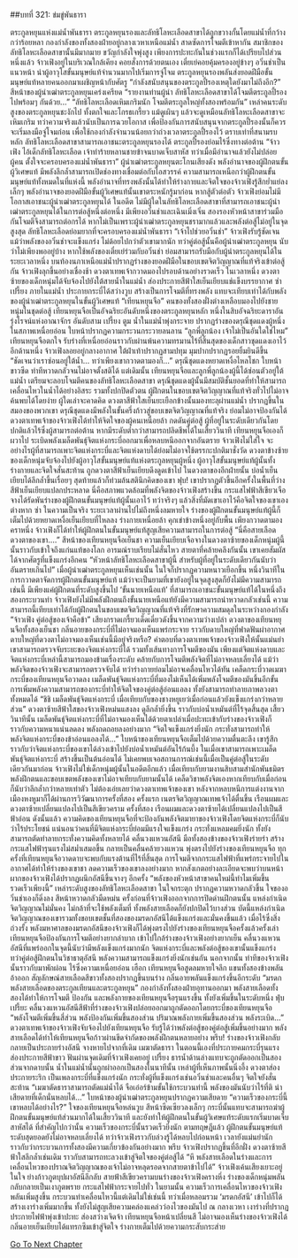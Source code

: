 ##บทที่ 321: ข่มขู่พันธารา

ตระกูลหยุนแห่งแม่น้ำพันธารา
ตระกูลหยุนรองและลัทธิโลหะเลือดสาขาได้ถูกขวางกั้นโดยแม่น้ำที่กว้างกว่าร้อยหลา
กองกำลังของทั้งสองฝ่ายอยู่กลางเวหาเหนือแม่น้ำ สาดซัดการโจมตีเข้าหากัน
สมาชิกของลัทธิโลหะเลือดสาขานั้นมีมากมาย ขวัญกำลังใจพุ่งสูง เพียงการปะทะกันในช่วงแรกก็ได้เปรียบไปส่วนหนึ่งแล้ว
จ้าวเฟิงอยู่ในบริเวณใกล้เคียง คอยสั่งการด้วยตนเอง เตี๋ยเย่คอยคุ้มครองอยู่ข้างๆ
อวิ๋นช่าเป็นแนวหน้า นำผู้อาวุโสขั้นมนุษย์แท้จำนวนมากไปเริ่มการจู่โจม
ตระกูลหยุนรองพลันส่งยอดฝีมือขั้นมนุษย์แท้หลายคนออกมาเผชิญหน้ากับศัตรู
“กำลังสนับสนุนของตระกูลปี้รองเหตุใดยังมาไม่ถึงอีก?”
สีหน้าของผู้นำเฒ่าตระกูลหยุนเคร่งเครียด
“รายงานท่านผู้นำ ลัทธิโลหะเลือดสาขาได้โจมตีตระกูลปี้รองไปพร้อมๆ กันด้วย...”
“ลัทธิโลหะเลือดเหิมเกริมนัก โจมตีตระกูลใหญ่ทั้งสองพร้อมกัน”
เหล่าคนระดับสูงของตระกูลหยุนชะงักไป ทั้งตกใจและโกรธเกรี้ยว
แม้ดูเผินๆ แล้วจะดูเหมือนลัทธิโลหะเลือดสาขาจะเหิมเกริม ทว่าความจริงแล้วนับเป็นการฉวยโอกาส
เพื่อป้องกันการสนับสนุนจากตระกูลปี้รองนั้นก็ควรจะเริ่มลงมือจู่โจมก่อน เพื่อใช้กองกำลังจำนวนน้อยกว่าถ่วงเวลาตระกูลปี้รองไว้
ตราบเท่าที่สนามรบหลัก ลัทธิโลหะเลือดสาขาสามารถเอาชนะตระกูลหยุนรองได้ ตระกูลปี้รองย่อมไร้ซึ่งทางต่อต้าน
“จ้าวเฟิง ไอ้เด็กลัทธิโลหะเลือด เจ้าทำร้ายหลานชายข้าจนบาดเจ็บสาหัส ทว่าเมื่อมีอำนาจแล้วยังไม่ปล่อยผู้คน ตั้งใจจะครอบครองแม่น้ำพันธารา”
ผู้นำเฒ่าตระกูลหยุนตะโกนเสียงดัง พลังอำนาจของผู้ฝึกตนขั้นผู้วิเศษแท้ มีพลังลึกล้ำสามารถเปิดช่องทางเชื่อมต่อกับไอสวรรค์ ความสามารถเหนือกว่าผู้ฝึกตนขั้นมนุษย์แท้ทั้งหมดในที่แห่งนี้
พลังอำนาจที่ทรงพลังนั้นได้ทำให้ร่างกายและจิตใจของจ้าวเฟิงรู้สึกย่ำแย่ลงเล็กๆ
พลังอำนาจของยอดฝีมือขั้นผู้วิเศษแท้นั้นเขาตระหนักรู้มาก่อน หากสู้ตัวต่อตัว จ้าวเฟิงย่อมไม่มีโอกาสเอาชนะผู้นำเฒ่าตระกูลหยุนได้
ในอดีต ไม่มีผู้ใดในลัทธิโลหะเลือดสาขาที่สามารถเอาชนะผู้นำเฒ่าตระกูลหยุนได้ในการต่อสู้หนึ่งต่อหนึ่ง
มีเพียงอวิ๋นช่าและเฉินเมิ่งเจิ่น สองรองหัวหน้าสาขาร่วมมือกันโจมตีจึงสามารถต่อกรได้
หากไม่เป็นเพราะผู้นำเฒ่าตระกูลหยุนชรามากแล้วและพลังต่อสู้ไม่อยู่ในจุดสูงสุด ลัทธิโลหะเลือดย่อมยากที่จะครอบครองแม่น้ำพันธารา
“เจ้าไปช่วยอวิ๋นช่า”
จ้าวเฟิงรับรู้ชัดเจน แม้ว่าพลังของอวิ๋นช่าจะแข็งแกร่ง ไม่ด้อยไปกว่าตัวเขามากนัก ทว่าคู่ต่อสู้นั้นคือผู้นำเฒ่าตระกูลหยุน นับว่าไม่เพียงพออยู่บ้าง
หากใช้พลังของเตี๋ยเย่ร่วมกับอวิ๋นช่า ย่อมสามารถรับมือกับผู้นำตระกูลหยุนได้ในระยะเวลาหนึ่ง
บนท้องนภาเหนือแม่น้ำปรากฏร่างของยอดฝีมือในขอบเขตจิตวิญญาณที่แท้จริงเข้าต่อสู้กัน
จ้าวเฟิงลุกขึ้นอย่างเชื่องช้า ดวงตาเทพเจ้ากวาดมองไปรอบด้านอย่างรวดเร็ว
ในเวลาหนึ่ง
ดวงตาซ้ายของเด็กหนุ่มได้จับจ้องไปยังใต้สายน้ำในแม่น้ำ ส่องประกายสีฟ้าใสเย็นเยียบแช่แข็งบรรยากาศ
ซ่า เปรี้ยง
ภายในแม่น้ำ ประกายกระบี่ได้สว่างวูบ สร้างเป็นการโจมตีที่ทรงพลัง แทบจะเทียบเท่าได้กับพลังของผู้นำเฒ่าตระกูลหยุนในขั้นผู้วิเศษแท้
“เทียนหยุนจือ”
คนของทั้งสองฝั่งต่างเหลือบมองไปยังชายหนุ่มในชุดต่อสู้
เทียนหยุนจือเป็นอัจฉริยะอันดับหนึ่งของตระกูลหยุนหลัก หนึ่งในสิบอัจฉริยะดาราอันรุ่งโรจน์แห่งอาณาจักร อันดับสาม
เปรี้ยง ตูม
น้ำในแม่น้ำพุ่งกระจาย ปรากฏร่างของดรุณีชุดแดงผู้หนึ่งในสภาพเหนื่อยอ่อน ใบหน้าปรากฏความกระวนกระวายลนลาน
“ลูกพี่ลูกน้อง เจ้าไม่เป็นอันใดใช่ไหม”
เทียนหยุนจือตกใจ รับร่างที่เหนื่อยอ่อนราวกับผ่านพ้นความทรมานไร้ที่สิ้นสุดของเด็กสาวชุดแดงเอาไว้
อีกด้านหนึ่ง
จ้าวเฟิงลอยอยู่กลางอากาศ ใต้ฝ่าเท้าปรากฏสามปทุม มุมปากปรากฏรอยยิ้มยินดีขึ้น
“ชัดเจนว่าเราซ่อนอยู่ใต้น้ำ... ทว่าเพียงเขากวาดตามองก็...”
ดรุณีชุดแดงหยาดเหงื่อไหลโชก ใบหน้าขาวซีด ท่าทีหวาดกลัวจนไม่อาจตั้งสติได้
แต่เดิมนั้น เทียนหยุนจือและลูกพี่ลูกน้องผู้นี้ได้ซ่อนตัวอยู่ใต้แม่น้ำ เตรียมจะลอบโจมตีคนของลัทธิโลหะเลือดสาขา
ดรุณีชุดแดงผู้นั้นมีสมบัติชั้นยอดที่ทำให้สามารถเคลื่อนไหวในน้ำได้อย่างอิสระ รวมทั้งปกปิดตัวตน ผู้ฝึกตนในขอบเขตจิตวิญญาณที่แท้จริงทั่วไปไม่อาจค้นพบได้โดยง่าย
ผู้ใดเล่าจะคาดคิด ดวงตาสีฟ้าใสเย็นยะเยือกข้างนั้นมองทะลุผ่านแม่น้ำ ปรากฏขึ้นในสมองของพวกเขา
ดรุณีชุดแดงมีพลังในขั้นครึ่งก้าวสู่ขอบเขตจิตวิญญาณที่แท้จริง ย่อมไม่อาจป้องกันได้
ดวงตาเทพเจ้าของจ้าวเฟิงได้ทำให้จิตใจของผู้คนเหนื่อยล้า กดดันคู่ต่อสู้ ผู้ที่อยู่ในระดับเดียวกันโดยปกติแล้วไร้ซึ่งผู้สามารถต่อต้าน หากมีระดับต่ำกว่าสามารถปลิดชีพได้ในเสี้ยววินาที
เทียนหยุนจือเองก็ผวาไป ระเบิดพลังเมล็ดพันธุ์จิตแห่งกระบี่ออกมาเพื่อหลบหนีออกจากอันตราย
จ้าวเฟิงไม่ใส่ใจ จะอย่างไรผู้ที่สามารถเพาะจิตแห่งกระบี่และจิตแห่งดาบได้ย่อมไม่อาจใช้ตรรกะปกติมาชั่งวัด
ดวงตาข้างซ้ายของเด็กหนุ่มจับจ้องไปยังผู้อาวุโสขั้นมนุษย์แท้แห่งตระกูลหยุนผู้หนึ่ง
ผู้อาวุโสขั้นมนุษย์แท้ผู้นั้นทั้งร่างกายและจิตใจสั่นสะท้าน ถูกดวงตาสีฟ้าเย็นเยียบดึงดูดเข้าไป
ในดวงตาของอีกฝ่ายนั้น บ่อน้ำเย็นเยียบได้ลึกล้ำขึ้นเรื่อยๆ สุดท้ายแล้วก็ท่วมล้นสตินึกคิดของเขา
ฟุบ!
เขาปรากฏตัวขึ้นอีกครั้งในพื้นที่ว่างสีฟ้าเย็นเยียบแปลกประหลาด
นี่คือสภาพแวดล้อมที่พลังจิตของจ้าวเฟิงสร้างขึ้น
กระแสไฟฟ้าสีเขียวเจือจางได้รัดพันร่างของผู้ฝึกตนขั้นมนุษย์แท้ผู้นั้นเอาไว้ ทว่าจริงๆ แล้วสิ่งที่มัดเขาเอาไว้คือจิตใจของเขาเองต่างหาก
ซ่า
ในความเป็นจริง ระยะเวลาผ่านไปไม่ถึงหนึ่งลมหายใจ ร่างของผู้ฝึกตนขั้นมนุษย์แท้ผู้นี้ก็เต็มไปด้วยหยาดเหงื่อเย็นเยียบที่ไหลลง ร่างกายเหนื่อยล้า คุกเข่าข้างหนึ่งอยู่กับพื้น
เพียงกวาดตามองคราหนึ่ง จ้าวเฟิงก็ได้ทำให้ผู้ฝึกตนในขั้นมนุษย์แท้สูญเสียความสามารถในการต่อสู้
“นี่คือสายเลือดดวงตาของเขา....”
สีหน้าของเทียนหยุนจือเย็นชา
ความเย็นเยียบเจือจางในดวงตาซ้ายของเด็กหนุ่มผู้นี้นั้นราวกับเข้าใจถึงแก่นแท้ของโลก อารมณ์ราบเรียบไม่สั่นไหว
สายตาที่คล้ายคลึงกันนั้น เขาเคยสัมผัสได้จากศัตรูที่แข็งแกร่งอีกคน
“หัวหน้าลัทธิโลหะเลือดสาขาผู้นี้ สำหรับผู้ที่อยู่ในระดับเดียวกันนับว่าอันตรายเกินไป”
เมื่อผู้นำเฒ่าตระกูลหยุนเห็นเช่นนั้น ในใจก็ปรากฏความหนาวเยือกขึ้น
หนึ่งวินาทีในการกวาดตาจัดการผู้ฝึกตนขั้นมนุษย์แท้ แม้ว่าจะเป็นยามที่เขายังอยู่ในจุดสูงสุดก็ยังไม่มีความสามารถเช่นนี้
มีเพียงแค่ผู้ฝึกตนที่ระดับสูงขึ้นไป ‘ขั้นนายเหนือแท้’ ที่สามารถเอาชนะขั้นมนุษย์แท้ได้ในหนึ่งถึงสองกระบวนท่า
จ้าวเฟิงยังไม่มีพลังฝึกตนถึงขั้นนายเหนือแท้ยังมีความสามารถน่าหวาดกลัวเช่นนี้
ความสามารถนี้เทียบเท่าได้กับผู้ฝึกตนในขอบเขตจิตวิญญาณที่แท้จริงที่รักษาความสมดุลในระหว่างกองกำลัง
“จ้าวเฟิง คู่ต่อสู้ของเจ้าคือข้า”
เสียงกราดเกรี้ยวเด็ดเดี่ยวดังขึ้นจากความว่างเปล่า ดวงตาของเทียนหยุนจือทั้งสองเย็นชา กลิ่นอายของกระบี่ที่ไม่อาจมองเห็นแพร่กระจาย ราวกับดาบใหญ่ที่ฟาดฟันผ่าอากาศ
ดาบใหญ่ที่ดวงตาไม่อาจมองเห็นเช่นนี้มีอยู่จริงหรือ?
คำตอบที่ดวงตาเทพเจ้าของจ้าวเฟิงให้นั้นแม่นยำ เขาสามารถตรวจจับระยะของจิตแห่งกระบี่ได้ รวมทั้งเส้นทางการโจมตีของมัน
เพียงแต่จิตแห่งดาบและจิตแห่งกระบี่เหล่านี้สามารถมองข้ามเรื่องระดับ คล้ายกับการโจมตีพลังจิตที่ไม่อาจหลบเลี่ยงได้
แม้ว่าพลังจิตของจ้าวเฟิงจะสามารถตรวจจับได้ ทว่าร่างกายย่อมไม่อาจเคลื่อนไหวได้ทัน
เคล็ดกระบี่วาดเมฆา
กระบี่ของเทียนหยุนจือวาดลง เมล็ดพันธุ์จิตแห่งกระบี่ที่มองไม่เห็นได้เพิ่มพลังโจมตีของมันขึ้นอีกขั้น การเพิ่มพลังความสามารถของกระบี่ทำให้จิตใจของคู่ต่อสู้อ่อนแอลง ทั้งยังสามารถทำลายภาพลวงตาทั้งหมดได้
“ชิชิ เมล็ดพันธุ์จิตแห่งกระบี่ เมื่อเทียบกับของชางหยูเยว่เมื่อก่อนแล้วยังแข็งแกร่งกว่าหลายส่วน”
ดวงตาซ้ายสีฟ้าใสของจ้าวเฟิงหม่นแสงลง ดูลึกล้ำยิ่งขึ้น ราวกับบ่อน้ำเหมันต์ที่ไร้จุดสิ้นสุด
เสี้ยววินาทีนั้น เมล็ดพันธุ์จิตแห่งกระบี่ที่ไม่อาจมองเห็นได้ด้วยตาเปล่าเมื่อปะทะเข้ากับร่างของจ้าวเฟิงก็ราวกับความหนาแน่นลดลง พลังถดถอยลงอย่างมาก
“จิตใจแข็งแกร่งยิ่งนัก กระทั่งสามารถทำให้พลังจิตแห่งกระบี่ของข้าอ่อนแอลงได้...”
ใบหน้าของเทียนหยุนจือเต็มไปด้วยความตื่นตะลึง เขารู้สึกราวกับว่าจิตแห่งกระบี่ของเขาได้ล่วงเข้าไปยังบ่อน้ำเหมันต์อันไร้ก้นบึ้ง
ในเมื่อเขาสามารถเพาะเมล็ดพันธุ์จิตแห่งกระบี่ สร้างขึ้นเป็นต้นอ่อนได้ ไม่เคยพบเจอสถานการณ์เช่นนี้เมื่อเป็นคู่ต่อสู้ในระดับเดียวกันมาก่อน
จ้าวเฟิงไม่ใช่เด็กหนุ่มผู้นั้นในอดีตอีกแล้ว
เมื่อเทียบกับยามงานสิบสามสำนักพันธมิตร พลังฝึกตนและขอบเขตพลังของเขาไม่อาจเทียบกับยามนั้นได้ เคล็ดวิชาพลังจิตเองหากเทียบกับเมื่อก่อนก็นับว่าลึกล้ำกว่าหลายเท่าตัว
ไม่ต้องเอ่ยเลยว่าดวงตาเทพเจ้าของเขา หลังจากหลบหนีการแต่งงานจากเมืองหงหูมาก็ได้ผ่านการวิวัฒนาการครั้งที่สอง
ครั้งแรก เนตรจิตวิญญาณเทพเจ้าได้ตื่นขึ้น เรือนผมและดวงตาซ้ายเปลี่ยนแปลงไปเป็นสีเขียวคราม
ครั้งที่สอง เรือนผมและดวงตาซ้ายได้เปลี่ยนแปลงไปเป็นสีฟ้าอ่อน
ดังนั้นแล้ว ความคิดของเทียนหยุนจือที่จะป้องกันพลังจิตมายาของจ้าวเฟิงโดยจิตแห่งกระบี่ก็นับว่าไร้ประโยชน์
แน่นอนว่าคนที่มีจิตแห่งกระบี่ย่อมมีแรงใจแข็งแกร่ง กระทั่งแหลมคมยิ่งนัก ทั้งยังสามารถตัดทำลายกระทั่งความคิดทั้งหลายได้
คลื่นวงแหวนอัสนี
มือทั้งสองข้างของจ้าวเฟิงร่ายรำ สร้างกระแสไฟฟ้ารุนแรงไม่สม่ำเสมอขึ้น กลายเป็นคลื่นคล้ายวงแหวน พุ่งตรงไปยังร่างของเทียนหยุนจือ
ทุกครั้งที่เทียนหยุนจือวาดดาบจะพบกับแรงต้านที่ไร้ที่สิ้นสุด การโจมตีจากกระแสไฟฟ้าที่แพร่กระจายไปในอากาศได้ทำให้ร่างของเขาชา ลดความเร็วของเขาลงอย่างมาก
หากสังเกตอย่างละเอียดจะพบว่าบนหน้าผากของจ้าวเฟิงได้ปรากฏผนึกอัสนีขึ้นจางๆ อีกครั้ง
“พลังของหัวหน้าสาขาคนใหม่นี้ทำไมเพิ่มขึ้นรวดเร็วเพียงนี้”
เหล่าระดับสูงของลัทธิโลหะเลือดสาขา ในใจกระตุก ปรากฏความหวาดกลัวขึ้น
ใจของอวิ๋นช่าเองก็ดิ่งลง สีหน้าหวาดกลัวมืดหม่น
ครั้งก่อนที่จ้าวเฟิงออกจากการปิดด่านฝึกตนนั้น แหล่งกำเนิดจิตวิญญาณไม่มั่นคง ไม่กล้าที่จะใช้พลังเต็มที่ ทั้งพลังสายเลือดก็ยังปกปิดไว้บางส่วน
บัดนี้แหล่งกำเนิดจิตวิญญาณของเขารวมทั้งขอบเขตชั้นที่สองของมรดกอัสนีได้แข็งแกร่งและมั่นคงขึ้นแล้ว
เมื่อไร้ซึ่งสิ่งถ่วงรั้ง พลังมหาศาลของมรดกอัสนีของจ้าวเฟิงก็ได้พุ่งตรงไปยังร่างของเทียนหยุนจือครั้งแล้วครั้งเล่า
เทียนหยุนจือป้องกันการโจมตีอย่างยากลำบาก เข้าไปใกล้ร่างของจ้าวเฟิงอย่างยากเย็น คลื่นวงแหวนอัสนีที่แพร่ออกในจุดนี้นับว่ามีพลังแข็งแกร่งมากนัก
จิตแห่งกระบี่และพลังต่อสู้ของเขานั้นแข็งแกร่ง ทว่าคู่ต่อสู้ฝึกตนในวิชาธาตุอัสนี พลังความสามารถแข็งแกร่งยิ่งนักเช่นกัน
นอกจากนั้น ท่าทีของจ้าวเฟิงนั้นราวกับมาพักผ่อน ไร้ซึ่งความเหนื่อยอ่อน
เฮือก
เทียนหยุนจือสูดลมหายใจลึก แขนทั้งสองข้างพลันอ้าออก สัญลักษณ์สายเลือดสีขาวทั้งสองปรากฏขึ้นบนร่าง กลิ่นอายพลันแข็งแกร่งขึ้นอีกระดับ
“มรดกพลังสายเลือดของตระกูลเทียนและตระกูลหยุน”
กองกำลังทั้งสองฝ่ายอุทานออกมา
พลังสายเลือดทั้งสองได้ทำให้การโจมตี ป้องกัน และพลังกายของเทียนหยุนจือรุนแรงขึ้น ทั้งยังเพิ่มขึ้นในระดับหนึ่ง
ฟุ่บ เปรี้ยะ
คลื่นวงแหวนอัสนีสีฟ้าที่ร่างของจ้าวเฟิงปล่อยออกมาถูกตัดออกโดยกระบี่ของเทียนหยุนจือ
“พลังโจมตีเพิ่มขึ้นสี่ส่วน พลังป้องกันเพิ่มขึ้นสองส่วน ปริมาณพลังกายเพิ่มขึ้นสองส่วน พลังระเบิด...”
ดวงตาเทพเจ้าของจ้าวเฟิงจับจ้องไปยังเทียนหยุนจือ รับรู้ได้ว่าพลังต่อสู้ของคู่ต่อสู้เพิ่มขึ้นอย่างมาก
พลังสายเลือดได้ทำให้เทียนหยุนจือก้าวผ่านขีดจำกัดของพลังฝึกตนหลายอย่าง
พรึบ!
ร่างของจ้าวเฟิงกลับกลายเป็นประกายร่างอัสนี จางหายไปจากที่เดิม
เมฆาตัดธารา
ในตอนนี้เองที่ประกายคมกระบี่รุนแรงส่องประกายสีฟ้าขาว ฟันผ่านจุดเดิมที่จ้าวเฟิงเคยอยู่
เปรี้ยง
ธารน้ำด้านล่างแทบจะถูกตัดออกเป็นสองส่วนจากดาบนั้น น้ำในแม่น้ำนั้นถูกผ่าออกเป็นสองในนาทีนั้น
เหล่าผู้ที่เห็นภาพนั้นนิ่งอึ้ง ดวงตาส่องประกายระริก
เป็นเพลงกระบี่ที่แข็งแกร่งนัก
กระทั่งผู้ที่แข็งแกร่งเช่นอวิ๋นช่าและคนอื่นๆ จิตใจยังสั่นสะท้าน
“เมฆาตัดธาราสามารถตัดแม่น้ำได้ จือเอ๋อร์ข้ามขั้นใช้กระบวนท่านี้ พลังของมันนับว่าไร้ที่ติ น่าเสียดายที่เด็กนั่นหลบได้...”
ใบหน้าของผู้นำเฒ่าตระกูลหยุนปรากฏความเสียดาย
“ความเร็วของกระบี่นี้ เขาหลบได้อย่างไร?”
ใจของเทียนหยุนจือหล่นวูบ สีหน้าซีดเซียวลงเล็กๆ กระบี่นั้นแทบจะสามารถฆ่าผู้ฝึกตนขั้นมนุษย์แท้ส่วนมากได้ในเสี้ยววินาที และยังทำให้ผู้ฝึกตนในขั้นผู้วิเศษแท้ระดับแรกเริ่มบาดเจ็บสาหัสได้
ที่สำคัญไปกว่านั้น ความเร็วของกระบี่นั้นรวดเร็วยิ่งนัก ตามทฤษฎีแล้ว ผู้ฝึกตนขั้นมนุษย์แท้ระดับสุดยอดยังไม่อาจหลบเลี่ยงได้
ทว่าจ้าวเฟิงราวกับล่วงรู้ได้หลบไปก่อนหน้า เวลายังแม่นยำนัก ราวกับว่ากระบวนการทั้งสองมีความเกี่ยวข้องกันอย่างมาก
พรึบ
จ้าวเฟิงปรากฏขึ้นที่อีกฝั่ง ดวงตาซ้ายสีฟ้าใสลึกล้ำเช่นเดิม ราวกับสามารถทะลวงเข้าสู่จิตใจของคู่ต่อสู้ได้
“หึ พลังสายเลือดในร่างและการเคลื่อนไหวของปราณจิตวิญญาณของเจ้าไม่อาจหลุดรอดจากสายตาข้าไปได้”
จ้าวเฟิงเค้นเสียงเยาะอยู่ในใจ
ย่างก้าวภูตบุปผาอัสนีลึกลับ
สายฟ้าสีเขียวครามบนร่างของจ้าวเฟิงครางหึ่ง ร่างของเด็กหนุ่มพลันกลับกลายเป็นเงาภูตพราย กระแสไฟฟ้ากระจายไปทั่ว
ในยามนั้น ความเร็วการเคลื่อนไหวของจ้าวเฟิงพลันเพิ่มสูงขึ้น กระบวนท่าเคลื่อนไหวนี้แต่เดิมไม่ใช่เช่นนี้ ทว่าเมื่อหลอมรวม ‘มรดกอัสนี’ เข้าไปก็ได้สร้างเงาร่างเพิ่มมากขึ้น ทั้งยังไม่สูญเสียความคล่องแคล่วว่องไวของมันไป
ณ กลางเวหา เงาร่างที่ปรากฏประกายไฟฟ้าพุ่งเข้าปะทะ ส่องสว่างเจิดจ้า
เทียนหยุนจือหน้าเปลี่ยนสี ไม่อาจมองเห็นร่างของจ้าวเฟิงได้ กลิ่นอายเย็นเยียบได้แทรกซึมเข้าสู่จิตใจ ร่างกายเต็มไปด้วยความกระสับกระส่าย


[Go To Next Chapter]( ./101.md)